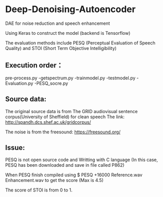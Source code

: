 # Deep-Denoising-Autoencoder
DAE for noise reduction and speech enhancement

Using Keras to construct the model (backend is Tensorflow)

The evaluation methods include PESQ (Perceptual Evaluation of Speech Quality) and STOI (Short Term Objective Intelligibility)



Execution order：
------
pre-process.py -getspectrum.py -trainmodel.py -testmodel.py -Evaluation.py -PESQ_socre.py</br>

Source data:
-----
The original source data is from The GRID audiovisual sentence corpus(University of Sheffield) for clean speech
The link: http://spandh.dcs.shef.ac.uk/gridcorpus/

The noise is from the freesound: https://freesound.org/ </br>


Issue:
-----
PESQ is not open source code and Writting with C language (In this case, PESQ has been downloaded and save in file called P862)

When PESQ finish compiled using $ PESQ +16000 Reference.wav Enhancement.wav to get the score (Max is 4.5)

The score of STOI is from 0 to 1.
